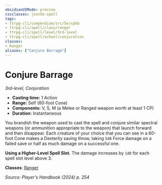 ```yaml
---
obsidianUIMode: preview
cssclasses: json5e-spell
tags:
- ttrpg-cli/compendium/src/5e/xphb
- ttrpg-cli/spell/class/ranger
- ttrpg-cli/spell/level/3rd-level
- ttrpg-cli/spell/school/conjuration
classes:
- Ranger
aliases: ["Conjure Barrage"]
---
```

# Conjure Barrage
*3rd-level, Conjuration*  


- **Casting time:** 1 Action
- **Range:** Self (60-foot Cone)
- **Components:** V, S, M (a Melee or Ranged weapon worth at least 1 CP)
- **Duration:** Instantaneous

You brandish the weapon used to cast the spell and conjure similar spectral weapons (or ammunition appropriate to the weapon) that launch forward and then disappear. Each creature of your choice that you can see in a 60-foot Cone makes a Dexterity saving throw, taking `5d8` Force damage on a failed save or half as much damage on a successful one.

**Using a Higher-Level Spell Slot.** The damage increases by `1d8` for each spell slot level above 3.

**Classes**: [Ranger](3-Mechanics/CLI/lists/list-spells-classes-ranger.md)

*Source: Player's Handbook (2024) p. 254*